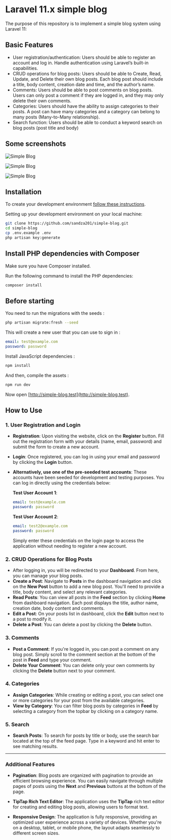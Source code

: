 # Laravel 11.x simple blog

The purpose of this repository is to implement a simple blog system using Laravel 11:

## Basic Features

- User registration/authentication: Users should be able to register an account and log in. Handle authentication using Laravel’s built-in capabilities.
- CRUD operations for blog posts: Users should be able to Create, Read, Update, and Delete their own blog posts. Each blog post should include a title, body content, creation date and time, and the author’s name.
- Comments: Users should be able to post comments on blog posts. Users can only post a comment if they are logged in, and they may only delete their own comments.
- Categories: Users should have the ability to assign categories to their posts. A post can have many categories and a category can belong to many posts (Many-to-Many relationship).
- Search function: Users should be able to conduct a keyword search on blog posts (post title and body)

## Some screenshots

![Simple Blog](https://i.ibb.co/R7C9wL9/Screenshot-2024-11-27-at-15-08-57.png)

![Simple Blog](https://i.ibb.co/jLFn97W/Screenshot-2024-11-27-at-15-09-22.png)

![Simple Blog](https://i.ibb.co/8Mg6WLN/Screenshot-2024-11-27-at-15-09-46.png)

## Installation

To create your development environment [follow these instructions](https://laravel.com/docs/11.x/installation#local-installation-using-herd).

Setting up your development environment on your local machine:
```bash
git clone https://github.com/sandza201/simple-blog.git
cd simple-blog
cp .env.example .env
php artisan key:generate
```

## Install PHP dependencies with Composer

Make sure you have Composer installed.

Run the following command to install the PHP dependencies:
```bash
composer install
```

## Before starting
You need to run the migrations with the seeds :
```bash
php artisan migrate:fresh --seed
```

This will create a new user that you can use to sign in :
```yml
email: test@example.com
password: password
```

Install JavaScript dependencies :
```bash
npm install
```

And then, compile the assets :
```bash
npm run dev
```

Now open [http://simple-blog.test](http://simple-blog.test).

## How to Use

### 1. **User Registration and Login**
   - **Registration**: Upon visiting the website, click on the **Register** button. Fill out the registration form with your details (name, email, password) and submit the form to create a new account.
   - **Login**: Once registered, you can log in using your email and password by clicking the **Login** button.
   
   - **Alternatively, use one of the pre-seeded test accounts**:
     These accounts have been seeded for development and testing purposes. You can log in directly using the credentials below:

     **Test User Account 1**:
     ```yml
     email: test@example.com
     password: password
     ```

     **Test User Account 2**:
     ```yml
     email: test2@example.com
     password: password
     ```

     Simply enter these credentials on the login page to access the application without needing to register a new account.

### 2. **CRUD Operations for Blog Posts**
   - After logging in, you will be redirected to your **Dashboard**. From here, you can manage your blog posts.
   - **Create a Post**: Navigate to **Posts** in the dashboard navigation and click on the **New Post** button to add a new blog post. You'll need to provide a title, body content, and select any relevant categories.
   - **Read Posts**: You can view all posts in the **Feed** section by clicking **Home** from dashboard navigation. Each post displays the title, author name, creation date, body content and comments.
   - **Edit a Post**: On your posts list in dashboard, click the **Edit** button next to a post to modify it.
   - **Delete a Post**: You can delete a post by clicking the **Delete** button.

### 3. **Comments**
   - **Post a Comment**: If you're logged in, you can post a comment on any blog post. Simply scroll to the comment section at the bottom of the post in **Feed** and type your comment.
   - **Delete Your Comment**: You can delete only your own comments by clicking the **Delete** button next to your comment.

### 4. **Categories**
   - **Assign Categories**: While creating or editing a post, you can select one or more categories for your post from the available categories.
   - **View by Category**: You can filter blog posts by categories in **Feed** by selecting a category from the topbar by clicking on a category name.

### 5. **Search**
   - **Search Posts**: To search for posts by title or body, use the search bar located at the top of the feed page. Type in a keyword and hit enter to see matching results.

---

### Additional Features

- **Pagination**: Blog posts are organized with pagination to provide an efficient browsing experience. You can easily navigate through multiple pages of posts using the **Next** and **Previous** buttons at the bottom of the page.

- **TipTap Rich Text Editor**: The application uses the **TipTap** rich text editor for creating and editing blog posts, allowing users to format text.

- **Responsive Design**: The application is fully responsive, providing an optimized user experience across a variety of devices. Whether you're on a desktop, tablet, or mobile phone, the layout adapts seamlessly to different screen sizes.
